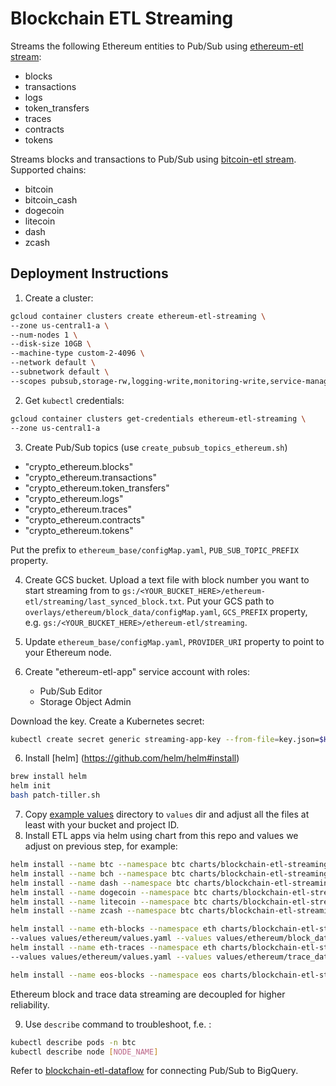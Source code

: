 # Blockchain ETL Streaming

Streams the following Ethereum entities to Pub/Sub using 
[ethereum-etl stream](https://github.com/blockchain-etl/ethereum-etl#stream):

- blocks
- transactions
- logs
- token_transfers 
- traces
- contracts
- tokens

Streams blocks and transactions to Pub/Sub using 
[bitcoin-etl stream](https://github.com/blockchain-etl/bitcoin-etl#stream). Supported chains:

- bitcoin
- bitcoin_cash
- dogecoin
- litecoin
- dash
- zcash

## Deployment Instructions

1. Create a cluster:

```bash
gcloud container clusters create ethereum-etl-streaming \
--zone us-central1-a \
--num-nodes 1 \
--disk-size 10GB \
--machine-type custom-2-4096 \
--network default \
--subnetwork default \
--scopes pubsub,storage-rw,logging-write,monitoring-write,service-management,service-control,trace
```

2. Get `kubectl` credentials:

```bash
gcloud container clusters get-credentials ethereum-etl-streaming \
--zone us-central1-a
```

3. Create Pub/Sub topics (use `create_pubsub_topics_ethereum.sh`)
  - "crypto_ethereum.blocks" 
  - "crypto_ethereum.transactions" 
  - "crypto_ethereum.token_transfers" 
  - "crypto_ethereum.logs" 
  - "crypto_ethereum.traces" 
  - "crypto_ethereum.contracts" 
  - "crypto_ethereum.tokens" 

Put the prefix to `ethereum_base/configMap.yaml`, `PUB_SUB_TOPIC_PREFIX` property.

4. Create GCS bucket. Upload a text file with block number you want to start streaming from to 
`gs:/<YOUR_BUCKET_HERE>/ethereum-etl/streaming/last_synced_block.txt`.
Put your GCS path to `overlays/ethereum/block_data/configMap.yaml`, `GCS_PREFIX` property, 
e.g. `gs:/<YOUR_BUCKET_HERE>/ethereum-etl/streaming`.

5. Update `ethereum_base/configMap.yaml`, `PROVIDER_URI` property to point to your Ethereum node.

5. Create "ethereum-etl-app" service account with roles:
    - Pub/Sub Editor
    - Storage Object Admin

Download the key. Create a Kubernetes secret:

```bash
kubectl create secret generic streaming-app-key --from-file=key.json=$HOME/Downloads/key.json
```

6. Install [helm] (https://github.com/helm/helm#install) 

```bash
brew install helm
helm init  
bash patch-tiller.sh
```
7. Copy [example values](example_values) directory to `values` dir and adjust all the files at least with your bucket and project ID.
8. Install ETL apps via helm using chart from this repo and values we adjust on previous step, for example:
```bash
helm install --name btc --namespace btc charts/blockchain-etl-streaming --values values/bitcoin/bitcoin/values.yaml
helm install --name bch --namespace btc charts/blockchain-etl-streaming --values values/bitcoin/bitcoin_cash/values.yaml
helm install --name dash --namespace btc charts/blockchain-etl-streaming --values values/bitcoin/dash/values.yaml
helm install --name dogecoin --namespace btc charts/blockchain-etl-streaming --values values/bitcoin/dogecoin/values.yaml
helm install --name litecoin --namespace btc charts/blockchain-etl-streaming --values values/bitcoin/litecoin/values.yaml
helm install --name zcash --namespace btc charts/blockchain-etl-streaming --values values/bitcoin/zcash/values.yaml

helm install --name eth-blocks --namespace eth charts/blockchain-etl-streaming \ 
--values values/ethereum/values.yaml --values values/ethereum/block_data/values.yaml
helm install --name eth-traces --namespace eth charts/blockchain-etl-streaming \ 
--values values/ethereum/values.yaml --values values/ethereum/trace_data/values.yaml 

helm install --name eos-blocks --namespace eos charts/blockchain-etl-streaming --values values/eos/block_data/values.yaml
``` 
Ethereum block and trace data streaming are decoupled for higher reliability. 

9. Use `describe` command to troubleshoot, f.e. :

```bash
kubectl describe pods -n btc
kubectl describe node [NODE_NAME]
```

Refer to [blockchain-etl-dataflow](https://github.com/blockchain-etl/blockchain-etl-dataflow)
for connecting Pub/Sub to BigQuery.
